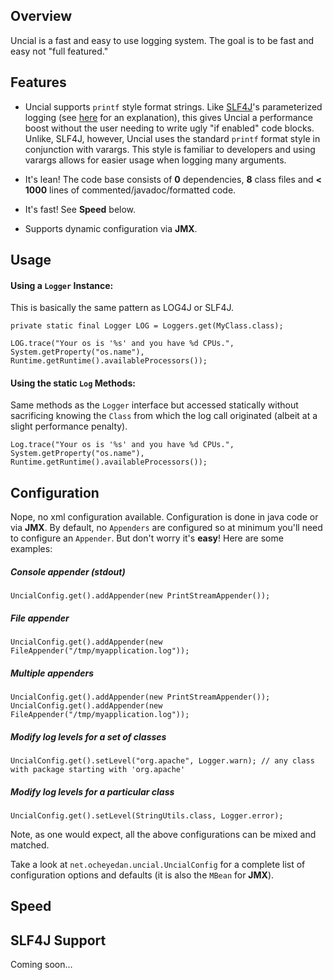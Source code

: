 Overview
--------

Uncial is a fast and easy to use logging system. The goal is to be fast and easy not "full featured."

Features
--------

* Uncial supports `printf` style format strings. Like [SLF4J](http://www.slf4j.org/)'s parameterized logging (see [here](http://www.slf4j.org/faq.html#logging_performance) for an explanation), this gives Uncial a performance boost without the user needing to write ugly "if enabled" code blocks.  Unlike, SLF4J, however, Uncial uses the standard `printf` format style in conjunction with varargs.  This style is familiar to developers and using varargs allows for easier usage when logging many arguments.

* It's lean!  The code base consists of __0__ dependencies, __8__ class files and __< 1000__ lines of commented/javadoc/formatted code.

* It's fast!  See __Speed__ below.

* Supports dynamic configuration via __JMX__.

Usage
-----

#### Using a `Logger` Instance:
This is basically the same pattern as LOG4J or SLF4J.

    private static final Logger LOG = Loggers.get(MyClass.class);
    
    LOG.trace("Your os is '%s' and you have %d CPUs.", System.getProperty("os.name"), Runtime.getRuntime().availableProcessors());

#### Using the static `Log` Methods:
Same methods as the `Logger` interface but accessed statically without sacrificing knowing the `Class` from which the log call originated (albeit at a slight performance penalty).

    Log.trace("Your os is '%s' and you have %d CPUs.", System.getProperty("os.name"), Runtime.getRuntime().availableProcessors());

Configuration
---------------------

Nope, no xml configuration available.  Configuration is done in java code or via __JMX__.  By default, no `Appenders` are configured so at minimum you'll need to configure an `Appender`. But don't worry it's __easy__!
Here are some examples:

##### Console appender (stdout)

    UncialConfig.get().addAppender(new PrintStreamAppender());

##### File appender

    UncialConfig.get().addAppender(new FileAppender("/tmp/myapplication.log"));

##### Multiple appenders

    UncialConfig.get().addAppender(new PrintStreamAppender());
    UncialConfig.get().addAppender(new FileAppender("/tmp/myapplication.log"));

##### Modify log levels for a set of classes

    UncialConfig.get().setLevel("org.apache", Logger.warn); // any class with package starting with 'org.apache'

##### Modify log levels for a particular class

    UncialConfig.get().setLevel(StringUtils.class, Logger.error);


Note, as one would expect, all the above configurations can be mixed and matched.

Take a look at `net.ocheyedan.uncial.UncialConfig` for a complete list of configuration options and defaults (it is also the `MBean` for __JMX__).


Speed
-----



SLF4J Support
--------------

Coming soon...